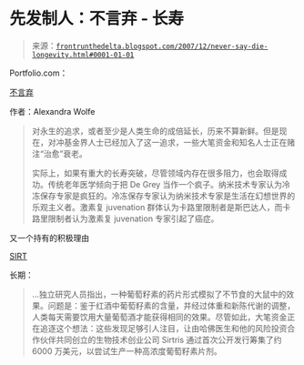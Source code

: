 <!--yml

类别：未分类

日期：2024-05-12 23:40:19

-->

# 先发制人：不言弃 - 长寿

> 来源：[`frontrunthedelta.blogspot.com/2007/12/never-say-die-longevity.html#0001-01-01`](https://frontrunthedelta.blogspot.com/2007/12/never-say-die-longevity.html#0001-01-01)

Portfolio.com：

[不言弃](http://www.portfolio.com/executives/features/2007/11/19/Longevity-Industry#page1)

作者：Alexandra Wolfe

> 对永生的追求，或者至少是人类生命的成倍延长，历来不算新鲜。但是现在，对冲基金界人士已经加入了这一追求，一些大笔资金和知名人士正在赌注“治愈”衰老。
> 
> 实际上，如果有重大的长寿突破，尽管领域内存在很多阻力，也会取得成功。传统老年医学倾向于把 De Grey 当作一个疯子。纳米技术专家认为冷冻保存专家是疯狂的。冷冻保存专家认为纳米技术专家是生活在幻想世界的乐观主义者。激素复 juvenation 群体认为卡路里限制者是斯巴达人，而卡路里限制者认为激素复 juvenation 专家引起了癌症。

又一个持有的积极理由

[SIRT](http://www.seekingalpha.com/symbol/sirt)

长期：

> …独立研究人员指出，一种葡萄籽素的药片形式模拟了不节食的大鼠中的效果。问题是：鉴于红酒中葡萄籽素的含量，并经过体重和新陈代谢的调整，人类每天需要饮用大量葡萄酒才能获得相同的效果。尽管如此，大笔资金正在追逐这个想法：这些发现足够引人注目，让由哈佛医生和他的风险投资合作伙伴共同创立的生物技术创业公司 Sirtris 通过首次公开发行筹集了约 6000 万美元，以尝试生产一种高浓度葡萄籽素片剂。
